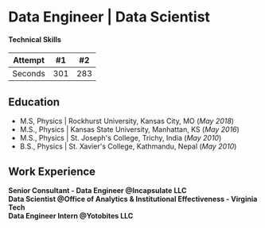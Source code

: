 # Data Engineer | Data Scientist

#### Technical Skills
| Attempt | #1    | #2    |
| :-----: | :---: | :---: |
| Seconds | 301   | 283   |

## Education
- M.S, Physics | Rockhurst University, Kansas City, MO (_May 2018_)									
- M.S., Physics	| Kansas State University, Manhattan, KS (_May 2016_)	 			        		
- M.S., Physics | St. Joseph's College, Trichy, India (_May 2010_)
- B.S., Physics | St. Xavier's College, Kathmandu, Nepal (_May 2010_)

## Work Experience
**Senior Consultant - Data Engineer @Incapsulate LLC**    
**Data Scientist @Office of Analytics & Institutional Effectiveness - Virginia Tech**   
**Data Engineer Intern @Yotobites LLC**    

